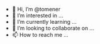 - 👋 Hi, I’m @tomener
- 👀 I’m interested in ...
- 🌱 I’m currently learning ...
- 💞️ I’m looking to collaborate on ...
- 📫 How to reach me ...

<!---
tomener/tomener is a ✨ special ✨ repository because its `README.md` (this file) appears on your GitHub profile.
You can click the Preview link to take a look at your changes.
--->
